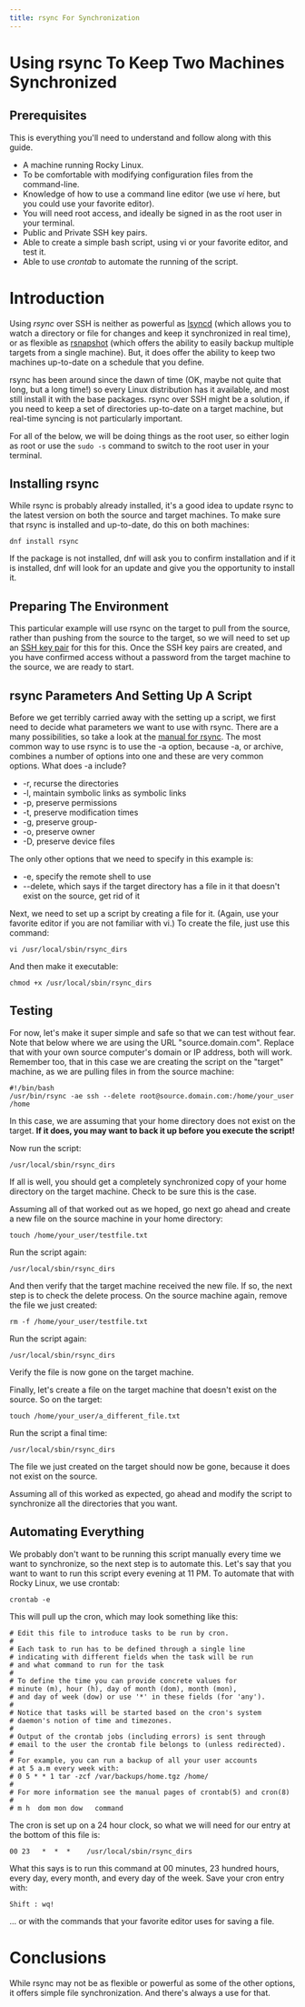 ```yaml
---
title: rsync For Synchronization
---
```


# Using rsync To Keep Two Machines Synchronized

## Prerequisites

This is everything you'll need to understand and follow along with this guide.

* A machine running Rocky Linux.
* To be comfortable with modifying configuration files from the command-line.
* Knowledge of how to use a command line editor (we use _vi_ here, but you could use your favorite editor).
* You will need root access, and ideally be signed in as the root user in your terminal.
* Public and Private SSH key pairs.
* Able to create a simple bash script, using vi or your favorite editor, and test it.
* Able to use _crontab_ to automate the running of the script.

# Introduction

Using _rsync_ over SSH is neither as powerful as [lsyncd](../backup/mirroring_lsyncd.md) (which allows you to watch a directory or file for changes and keep it synchronized in real time), or as flexible as [rsnapshot](../backup/rsnapshot_backup.md) (which offers the ability to easily backup multiple targets from a single machine). But, it does offer the ability to keep two machines up-to-date on a schedule that you define. 

rsync has been around since the dawn of time (OK, maybe not quite that long, but a long time!) so every Linux distribution has it available, and most still install it with the base packages. rsync over SSH might be a solution, if you need to keep a set of directories up-to-date on a target machine, but real-time syncing is not particularly important. 

For all of the below, we will be doing things as the root user, so either login as root or use the `sudo -s` command to switch to the root user in your terminal.

## Installing rsync

While rsync is probably already installed, it's a good idea to update rsync to the latest version on both the source and target machines. To make sure that rsync is installed and up-to-date, do this on both machines:

`dnf install rsync`

If the package is not installed, dnf will ask you to confirm installation and if it is installed, dnf will look for an update and give you the opportunity to install it.

## Preparing The Environment

This particular example will use rsync on the target to pull from the source, rather than pushing from the source to the target, so we will need to set up an [SSH key pair](../security/ssh_public_private_keys.md) for this for this. Once the SSH key pairs are created, and you have confirmed access without a password from the target machine to the source, we are ready to start.

## rsync Parameters And Setting Up A Script

Before we get terribly carried away with the setting up a script, we first need to decide what parameters we want to use with rsync. There are a many possibilities, so take a look at the [manual for rsync](https://linux.die.net/man/1/rsync). The most common way to use rsync is to use the -a option, because -a, or archive, combines a number of options into one and these are very common options. What does -a include?

* -r, recurse the directories
* -l, maintain symbolic links as symbolic links
* -p, preserve permissions
* -t, preserve modification times
* -g, preserve group-
* -o, preserve owner 
* -D, preserve device files

The only other options that we need to specify in this example is:

* -e, specify the remote shell to use
* --delete, which says if the target directory has a file in it that doesn't exist on the source, get rid of it

Next, we need to set up a script by creating a file for it. (Again, use your favorite editor if you are not familiar with vi.) To create the file, just use this command:

`vi /usr/local/sbin/rsync_dirs`

And then make it executable:

`chmod +x /usr/local/sbin/rsync_dirs`

## Testing

For now, let's make it super simple and safe so that we can test without fear. Note that below where we are using the URL "source.domain.com". Replace that with your own source computer's domain or IP address, both will work. Remember too, that in this case we are creating the script on the "target" machine, as we are pulling files in from the source machine:

```
#!/bin/bash
/usr/bin/rsync -ae ssh --delete root@source.domain.com:/home/your_user /home
```
In this case, we are assuming that your home directory does not exist on the target. **If it does, you may want to back it up before you execute the script!**

Now run the script:

`/usr/local/sbin/rsync_dirs`

If all is well, you should get a completely synchronized copy of your home directory on the target machine. Check to be sure this is the case. 

Assuming all of that worked out as we hoped, go next go ahead and create a new file on the source machine in your home directory:

`touch /home/your_user/testfile.txt`

Run the script again:

`/usr/local/sbin/rsync_dirs`

And then verify that the target machine received the new file. If so, the next step is to check the delete process.  On the source machine again, remove the file we just created:

`rm -f /home/your_user/testfile.txt`

Run the script again:

`/usr/local/sbin/rsync_dirs`

Verify the file is now gone on the target machine. 

Finally, let's create a file on the target machine that doesn't exist on the source. So on the target:

`touch /home/your_user/a_different_file.txt`

Run the script a final time:

`/usr/local/sbin/rsync_dirs`

The file we just created on the target should now be gone, because it does not exist on the source. 

Assuming all of this worked as expected, go ahead and modify the script to synchronize all the directories that you want.

## Automating Everything

We probably don't want to be running this script manually every time we want to synchronize, so the next step is to automate this. Let's say that you want to want to run this script every evening at 11 PM. To automate that with Rocky Linux, we use crontab:

`crontab -e`

This will pull up the cron, which may look something like this:

``` 
# Edit this file to introduce tasks to be run by cron.
# 
# Each task to run has to be defined through a single line
# indicating with different fields when the task will be run
# and what command to run for the task
# 
# To define the time you can provide concrete values for
# minute (m), hour (h), day of month (dom), month (mon),
# and day of week (dow) or use '*' in these fields (for 'any').
# 
# Notice that tasks will be started based on the cron's system
# daemon's notion of time and timezones.
# 
# Output of the crontab jobs (including errors) is sent through
# email to the user the crontab file belongs to (unless redirected).
# 
# For example, you can run a backup of all your user accounts
# at 5 a.m every week with:
# 0 5 * * 1 tar -zcf /var/backups/home.tgz /home/
# 
# For more information see the manual pages of crontab(5) and cron(8)
# 
# m h  dom mon dow   command
```
The cron is set up on a 24 hour clock, so what we will need for our entry at the bottom of this file is:

`00 23   *  *  *    /usr/local/sbin/rsync_dirs`

What this says is to run this command at 00 minutes, 23 hundred hours, every day, every month, and every day of the week. Save your cron entry with:

`Shift : wq!` 

... or with the commands that your favorite editor uses for saving a file.

# Conclusions

While rsync may not be as flexible or powerful as some of the other options, it offers simple file synchronization. And there's always a use for that.

